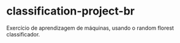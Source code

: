 # classification-project-br


Exercício de aprendizagem de máquinas, usando o random florest classificador.
